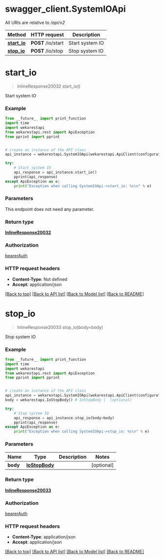 # swagger_client.SystemIOApi

All URIs are relative to */api/v2*

Method | HTTP request | Description
------------- | ------------- | -------------
[**start_io**](SystemIOApi.md#start_io) | **POST** /io/start | Start system IO
[**stop_io**](SystemIOApi.md#stop_io) | **POST** /io/stop | Stop system IO

# **start_io**
> InlineResponse20032 start_io()

Start system IO

### Example

```python
from __future__ import print_function
import time
import wekarestapi
from wekarestapi.rest import ApiException
from pprint import pprint


# create an instance of the API class
api_instance = wekarestapi.SystemIOApi(wekarestapi.ApiClient(configuration))

try:
    # Start system IO
    api_response = api_instance.start_io()
    pprint(api_response)
except ApiException as e:
    print("Exception when calling SystemIOApi->start_io: %s\n" % e)
```

### Parameters
This endpoint does not need any parameter.

### Return type

[**InlineResponse20032**](InlineResponse20032.md)

### Authorization

[bearerAuth](../README.md#bearerAuth)

### HTTP request headers

 - **Content-Type**: Not defined
 - **Accept**: application/json

[[Back to top]](#) [[Back to API list]](../README.md#documentation-for-api-endpoints) [[Back to Model list]](../README.md#documentation-for-models) [[Back to README]](../README.md)

# **stop_io**
> InlineResponse20033 stop_io(body=body)

Stop system IO

### Example

```python
from __future__ import print_function
import time
import wekarestapi
from wekarestapi.rest import ApiException
from pprint import pprint


# create an instance of the API class
api_instance = wekarestapi.SystemIOApi(wekarestapi.ApiClient(configuration))
body = wekarestapi.IoStopBody() # IoStopBody |  (optional)

try:
    # Stop system IO
    api_response = api_instance.stop_io(body=body)
    pprint(api_response)
except ApiException as e:
    print("Exception when calling SystemIOApi->stop_io: %s\n" % e)
```

### Parameters

Name | Type | Description  | Notes
------------- | ------------- | ------------- | -------------
 **body** | [**IoStopBody**](IoStopBody.md)|  | [optional] 

### Return type

[**InlineResponse20033**](InlineResponse20033.md)

### Authorization

[bearerAuth](../README.md#bearerAuth)

### HTTP request headers

 - **Content-Type**: application/json
 - **Accept**: application/json

[[Back to top]](#) [[Back to API list]](../README.md#documentation-for-api-endpoints) [[Back to Model list]](../README.md#documentation-for-models) [[Back to README]](../README.md)

